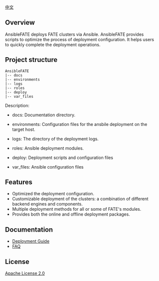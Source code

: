 [中文](./README_zh.md)

## Overview

AnsibleFATE deploys FATE clusters via Ansible. AnsibleFATE provides scripts to optimize the process of deployment configuration. It helps users to quickly complete the deployment operations.

## Project structure

````
AnsibleFATE
|-- docs
|-- environments
|-- logs
|-- roles
|-- deploy
|-- var_files
````

Description:

   - docs: Documentation directory.

   - environments: Configuration files for the ansbile deployment on the target host.

   - logs: The directory of the deployment logs.

   - roles: Ansible deployment modules.

   - deploy: Deployment scripts and configuration files

   - var_files: Ansible configuration files



## Features

- Optimized the deployment configuration.
- Customizable deployment of the clusters: a combination of different backend engines and components.
- Multiple deployment methods for all or some of FATE's modules.
- Provides both the online and offline deployment packages.



## Documentation

- [Deployment Guide](docs/ansible_deploy_FATE_manual.md)
- [FAQ](docs/ansible_deploy_fate_FAQ.md)

## License
[Apache License 2.0](LICENSE)
